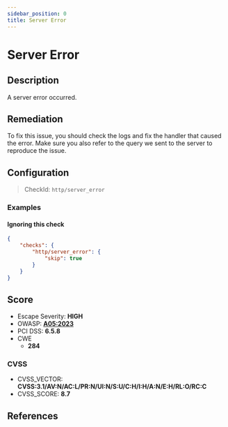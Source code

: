 ```yaml
---
sidebar_position: 0
title: Server Error
---
```


# Server Error

## Description

A server error occurred.

## Remediation

To fix this issue, you should check the logs and fix the handler that caused the error.
Make sure you also refer to the query we sent to the server to reproduce the issue.


## Configuration

> CheckId: `http/server_error`


### Examples


#### Ignoring this check

```json
{
    "checks": {
        "http/server_error": {
            "skip": true
        }
    }
}
```




## Score

- Escape Severity: **<span className="high-severity">HIGH</span>**
- OWASP: **[A05:2023](https://github.com/OWASP/API-Security/blob/master/2023/en/src/0xa5-broken-function-level-authorization.md)**
- PCI DSS: **6.5.8**
- CWE
  - **284**




### CVSS

- CVSS_VECTOR: **CVSS:3.1/AV:N/AC:L/PR:N/UI:N/S:U/C:H/I:H/A:N/E:H/RL:O/RC:C**
- CVSS_SCORE: **8.7**

## References


